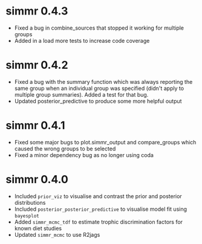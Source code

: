 # simmr 0.4.3

  - Fixed a bug in combine_sources that stopped it working for multiple groups
  - Added in a load more tests to increase code coverage

# simmr 0.4.2

  - Fixed a bug with the summary function which was always reporting the same group when an individual group was specified (didn't apply to multiple group summaries). Added a test for that bug.
  - Updated posterior_predictive to produce some more helpful output

# simmr 0.4.1

  - Fixed some major bugs to plot.simmr_output and compare_groups which caused the wrong groups to be selected
  - Fixed a minor dependency bug as no longer using coda

# simmr 0.4.0

  - Included `prior_viz` to visualise and contrast the prior and posterior distributions
  - Included `posterior_posterior_predictive` to visualise model fit using `bayesplot`
  - Added `simmr_mcmc_tdf` to estimate trophic discrimination factors for known diet studies
  - Updated `simmr_mcmc` to use R2jags 

